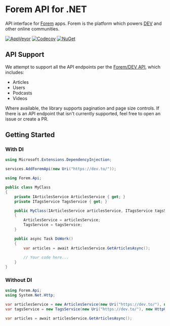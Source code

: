 # Forem API for .NET
API interface for [Forem](https://www.forem.com/) apps. Forem is the platform which powers [DEV](https://dev.to) and other online communities.

[![AppVeyor](https://img.shields.io/appveyor/ci/Turnerj/forem-dotnet/master.svg)](https://ci.appveyor.com/project/Turnerj/forem-dotnet)
[![Codecov](https://img.shields.io/codecov/c/github/turnerj/forem-dotnet/master.svg)](https://codecov.io/gh/turnerj/forem-dotnet)
[![NuGet](https://img.shields.io/nuget/v/Forem.Api.svg)](https://www.nuget.org/packages/Forem.Api)

## API Support

We attempt to support all the API endpoints per the [Forem/DEV API](https://docs.dev.to/api/), which includes:

- Articles
- Users
- Podcasts
- Videos

Where available, the library supports pagination and page size controls.
If there is an API endpoint that isn't currently supported, feel free to open an issue or create a PR.

## Getting Started

### With DI

```csharp
using Microsoft.Extensions.DependencyInjection;

services.AddForemApi(new Uri("https://dev.to/"));
```

```csharp
using Forem.Api;

public class MyClass
{
	private IArticlesService ArticlesService { get; }
	private ITagsService TagsService { get; }

	public MyClass(IArticlesService articlesService, ITagsService tagsService)
	{
		ArticlesService = articlesService;
		TagsService = tagsService;
	}

	public async Task DoWork()
	{
		var articles = await ArticlesService.GetArticlesAsync();
		
		// Your code here...
	}
}
```

### Without DI

```csharp
using Forem.Api;
using System.Net.Http;

var articlesService = new ArticlesService(new Uri("https://dev.to/"), new HttpClient());
var tagsService = new TagsService(new Uri("https://dev.to/"), new HttpClient());

var articles = await articlesService.GetArticlesAsync();
```
